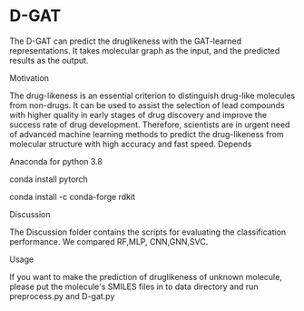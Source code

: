# D-GAT
The D-GAT can predict the druglikeness with the GAT-learned representations. It takes molecular graph as the input, and the predicted results as the output.


Motivation

The drug-likeness is an essential criterion to distinguish drug-like molecules from non-drugs. It can be used to assist the selection of lead compounds with higher quality in early stages of drug discovery and improve the success rate of drug development. Therefore, scientists are in urgent need of advanced machine learning methods to predict the drug-likeness from molecular structure with high accuracy and fast speed.
Depends

Anaconda for python 3.8

conda install pytorch

conda install -c conda-forge rdkit

Discussion

The Discussion folder contains the scripts for evaluating the classification performance.  We compared RF,MLP, CNN,GNN,SVC.

Usage

If you want to make the prediction of druglikeness of unknown molecule, please put the molecule's SMILES files in to data directory and run preprocess.py and D-gat.py
